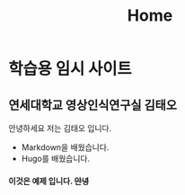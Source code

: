 ﻿---
title: Home
---

# 학습용 임시 사이트

## 연세대학교 영상인식연구실 김태오

안녕하세요 저는 김태오 입니다.

- Markdown을 배웠습니다.
- Hugo를 배웠습니다.

#### 이것은 **예제** 입니다. ~~안녕~~